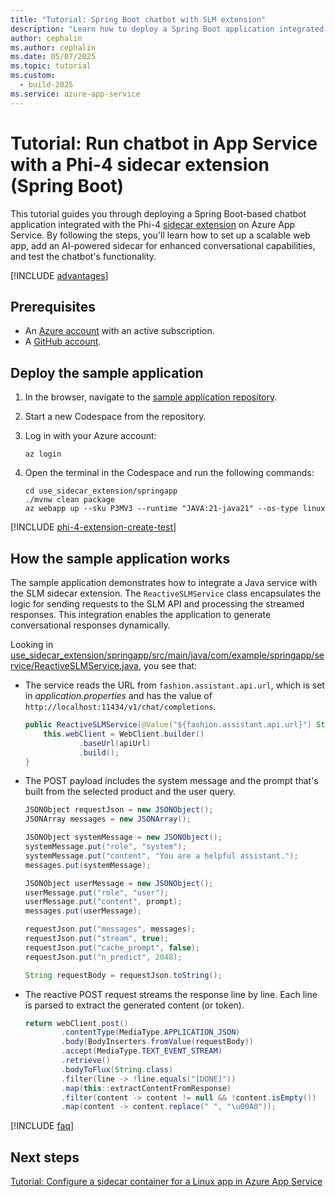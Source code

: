 ```yaml
---
title: "Tutorial: Spring Boot chatbot with SLM extension"
description: "Learn how to deploy a Spring Boot application integrated with a Phi-4 sidecar extension on Azure App Service."
author: cephalin
ms.author: cephalin
ms.date: 05/07/2025
ms.topic: tutorial
ms.custom:
  - build-2025
ms.service: azure-app-service
---
```


# Tutorial: Run chatbot in App Service with a Phi-4 sidecar extension (Spring Boot)

This tutorial guides you through deploying a Spring Boot-based chatbot application integrated with the Phi-4 [sidecar extension](overview-sidecar.md) on Azure App Service. By following the steps, you'll learn how to set up a scalable web app, add an AI-powered sidecar for enhanced conversational capabilities, and test the chatbot's functionality.

[!INCLUDE [advantages](includes/tutorial-ai-slm/advantages.md)]

## Prerequisites

- An [Azure account](https://azure.microsoft.com/pricing/purchase-options/azure-account?cid=msft_learn) with an active subscription.
- A [GitHub account](https://github.com/).

## Deploy the sample application

1. In the browser, navigate to the [sample application repository](https://github.com/Azure-Samples/ai-slm-in-app-service-sidecar).
2. Start a new Codespace from the repository.
1. Log in with your Azure account:

    ```azurecli
    az login
    ```
    
1. Open the terminal in the Codespace and run the following commands:

    ```azurecli
    cd use_sidecar_extension/springapp
    ./mvnw clean package
    az webapp up --sku P3MV3 --runtime "JAVA:21-java21" --os-type linux
    ```

[!INCLUDE [phi-4-extension-create-test](includes/tutorial-ai-slm/phi-4-extension-create-test.md)]

## How the sample application works

The sample application demonstrates how to integrate a Java service with the SLM sidecar extension. The `ReactiveSLMService` class encapsulates the logic for sending requests to the SLM API and processing the streamed responses. This integration enables the application to generate conversational responses dynamically.

Looking in [use_sidecar_extension/springapp/src/main/java/com/example/springapp/service/ReactiveSLMService.java](https://github.com/Azure-Samples/ai-slm-in-app-service-sidecar/blob/main/use_sidecar_extension/springapp/src/main/java/com/example/springapp/service/ReactiveSLMService.java), you see that:

- The service reads the URL from `fashion.assistant.api.url`, which is set in *application.properties* and has the value of `http://localhost:11434/v1/chat/completions`.

    ```java
    public ReactiveSLMService(@Value("${fashion.assistant.api.url}") String apiUrl) {
        this.webClient = WebClient.builder()
                .baseUrl(apiUrl)
                .build();
    }
    ```

- The POST payload includes the system message and the prompt that's built from the selected product and the user query.

    ```java
    JSONObject requestJson = new JSONObject();
    JSONArray messages = new JSONArray();
    
    JSONObject systemMessage = new JSONObject();
    systemMessage.put("role", "system");
    systemMessage.put("content", "You are a helpful assistant.");
    messages.put(systemMessage);
    
    JSONObject userMessage = new JSONObject();
    userMessage.put("role", "user");
    userMessage.put("content", prompt);
    messages.put(userMessage);
    
    requestJson.put("messages", messages);
    requestJson.put("stream", true);
    requestJson.put("cache_prompt", false);
    requestJson.put("n_predict", 2048);
    
    String requestBody = requestJson.toString();
    ```

- The reactive POST request streams the response line by line. Each line is parsed to extract the generated content (or token).

    ```java
    return webClient.post()
            .contentType(MediaType.APPLICATION_JSON)
            .body(BodyInserters.fromValue(requestBody))
            .accept(MediaType.TEXT_EVENT_STREAM)
            .retrieve()
            .bodyToFlux(String.class)
            .filter(line -> !line.equals("[DONE]"))
            .map(this::extractContentFromResponse)
            .filter(content -> content != null && !content.isEmpty())
            .map(content -> content.replace(" ", "\u00A0"));
    ```

[!INCLUDE [faq](includes/tutorial-ai-slm/faq.md)]

## Next steps

[Tutorial: Configure a sidecar container for a Linux app in Azure App Service](tutorial-sidecar.md)
